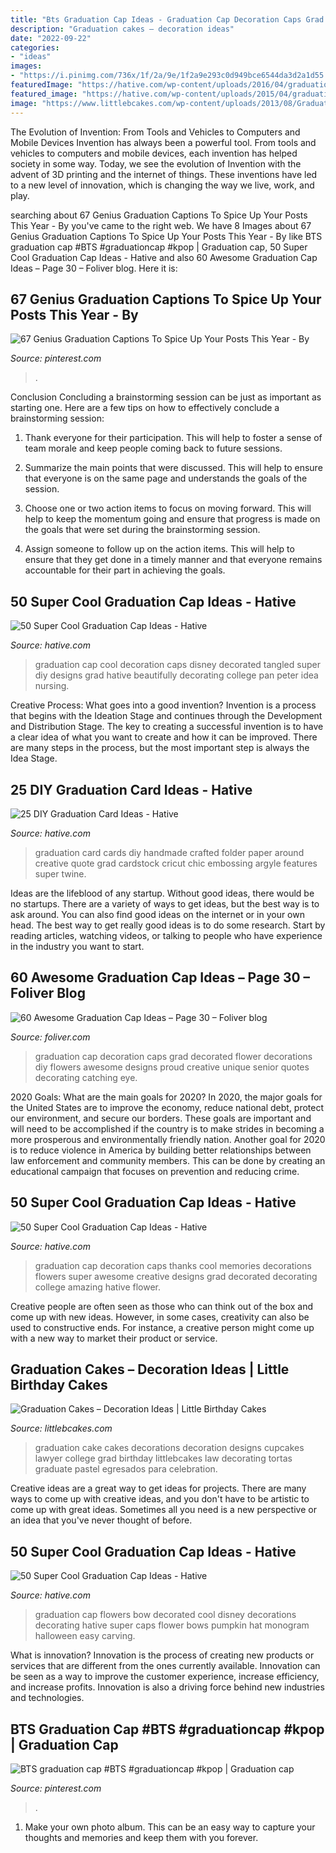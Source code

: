 ```yaml
---
title: "Bts Graduation Cap Ideas - Graduation Cap Decoration Caps Grad Decorated Flower Decorations Diy Flowers Awesome Designs Proud Creative Unique Senior Quotes Decorating Catching Eye"
description: "Graduation cakes – decoration ideas"
date: "2022-09-22"
categories:
- "ideas"
images:
- "https://i.pinimg.com/736x/1f/2a/9e/1f2a9e293c0d949bce6544da3d2a1d55.jpg"
featuredImage: "https://hative.com/wp-content/uploads/2016/04/graduation-caps/48-super-cool-graduation-cap-ideas.jpg"
featured_image: "https://hative.com/wp-content/uploads/2015/04/graduation-card-ideas/4-graduation-card-ideas.jpg"
image: "https://www.littlebcakes.com/wp-content/uploads/2013/08/Graduation-Cake-Decorations.jpg"
---
```



The Evolution of Invention: From Tools and Vehicles to Computers and Mobile Devices
Invention has always been a powerful tool. From tools and vehicles to computers and mobile devices, each invention has helped society in some way. Today, we see the evolution of Invention with the advent of 3D printing and the internet of things. These inventions have led to a new level of innovation, which is changing the way we live, work, and play.

	

		
searching about 67 Genius Graduation Captions To Spice Up Your Posts This Year - By you've came to the right web. We have 8 Images about 67 Genius Graduation Captions To Spice Up Your Posts This Year - By like BTS graduation cap #BTS #graduationcap #kpop | Graduation cap, 50 Super Cool Graduation Cap Ideas - Hative and also 60 Awesome Graduation Cap Ideas – Page 30 – Foliver blog. Here it is:
		
    
## 67 Genius Graduation Captions To Spice Up Your Posts This Year - By

<img loading=lazy src="https://i.pinimg.com/736x/f9/08/9e/f9089efa1709e9245180458c9fa22b6d.jpg" onerror="this.onerror=null;this.src='https://tse1.mm.bing.net/th?id=OIP.4IwWKl5Jt-a3ED_-OawHggHaLH&amp;pid=15.1';" alt="67 Genius Graduation Captions To Spice Up Your Posts This Year - By">

_Source: pinterest.com_

>. 

	

Conclusion
Concluding a brainstorming session can be just as important as starting one. Here are a few tips on how to effectively conclude a brainstorming session:
1. Thank everyone for their participation. This will help to foster a sense of team morale and keep people coming back to future sessions.

2. Summarize the main points that were discussed. This will help to ensure that everyone is on the same page and understands the goals of the session.

3. Choose one or two action items to focus on moving forward. This will help to keep the momentum going and ensure that progress is made on the goals that were set during the brainstorming session.

4. Assign someone to follow up on the action items. This will help to ensure that they get done in a timely manner and that everyone remains accountable for their part in achieving the goals.

    
## 50 Super Cool Graduation Cap Ideas - Hative

<img loading=lazy src="https://hative.com/wp-content/uploads/2016/04/graduation-caps/11-super-cool-graduation-cap-ideas.jpg" onerror="this.onerror=null;this.src='https://tse4.mm.bing.net/th?id=OIP.hhSVYDoCzhbFwl5Owkul_AHaHa&amp;pid=15.1';" alt="50 Super Cool Graduation Cap Ideas - Hative">

_Source: hative.com_

>graduation cap cool decoration caps disney decorated tangled super diy designs grad hative beautifully decorating college pan peter idea nursing. 

	

Creative Process: What goes into a good invention?
Invention is a process that begins with the Ideation Stage and continues through the Development and Distribution Stage. The key to creating a successful invention is to have a clear idea of what you want to create and how it can be improved. There are many steps in the process, but the most important step is always the Idea Stage.

    
## 25 DIY Graduation Card Ideas - Hative

<img loading=lazy src="https://hative.com/wp-content/uploads/2015/04/graduation-card-ideas/4-graduation-card-ideas.jpg" onerror="this.onerror=null;this.src='https://tse3.mm.bing.net/th?id=OIP.cnvhLmwcj3ni-RogTcqa7gHaJZ&amp;pid=15.1';" alt="25 DIY Graduation Card Ideas - Hative">

_Source: hative.com_

>graduation card cards diy handmade crafted folder paper around creative quote grad cardstock cricut chic embossing argyle features super twine. 

	

Ideas are the lifeblood of any startup. Without good ideas, there would be no startups. There are a variety of ways to get ideas, but the best way is to ask around. You can also find good ideas on the internet or in your own head. The best way to get really good ideas is to do some research. Start by reading articles, watching videos, or talking to people who have experience in the industry you want to start.

    
## 60 Awesome Graduation Cap Ideas – Page 30 – Foliver Blog

<img loading=lazy src="http://www.foliver.com/wp-content/uploads/2016/09/30-Eye-Catching-Flower-Decorated-Graduation-Cap.jpg" onerror="this.onerror=null;this.src='https://tse4.mm.bing.net/th?id=OIP.VygehFrm8uD94KDv_-qDzAHaJ4&amp;pid=15.1';" alt="60 Awesome Graduation Cap Ideas – Page 30 – Foliver blog">

_Source: foliver.com_

>graduation cap decoration caps grad decorated flower decorations diy flowers awesome designs proud creative unique senior quotes decorating catching eye. 

	

2020 Goals: What are the main goals for 2020?
In 2020, the major goals for the United States are to improve the economy, reduce national debt, protect our environment, and secure our borders. These goals are important and will need to be accomplished if the country is to make strides in becoming a more prosperous and environmentally friendly nation. Another goal for 2020 is to reduce violence in America by building better relationships between law enforcement and community members. This can be done by creating an educational campaign that focuses on prevention and reducing crime.

    
## 50 Super Cool Graduation Cap Ideas - Hative

<img loading=lazy src="https://hative.com/wp-content/uploads/2016/04/graduation-caps/3-super-cool-graduation-cap-ideas.jpg" onerror="this.onerror=null;this.src='https://tse1.mm.bing.net/th?id=OIP.64HUfr-f25Wudp2xwjqhOwHaHa&amp;pid=15.1';" alt="50 Super Cool Graduation Cap Ideas - Hative">

_Source: hative.com_

>graduation cap decoration caps thanks cool memories decorations flowers super awesome creative designs grad decorated decorating college amazing hative flower. 

	

Creative people are often seen as those who can think out of the box and come up with new ideas. However, in some cases, creativity can also be used to constructive ends. For instance, a creative person might come up with a new way to market their product or service.

    
## Graduation Cakes – Decoration Ideas | Little Birthday Cakes

<img loading=lazy src="https://www.littlebcakes.com/wp-content/uploads/2013/08/Graduation-Cake-Decorations.jpg" onerror="this.onerror=null;this.src='https://tse3.mm.bing.net/th?id=OIP.33kQlpyaTOTUjRGPZctXNgHaJQ&amp;pid=15.1';" alt="Graduation Cakes – Decoration Ideas | Little Birthday Cakes">

_Source: littlebcakes.com_

>graduation cake cakes decorations decoration designs cupcakes lawyer college grad birthday littlebcakes law decorating tortas graduate pastel egresados para celebration. 

	

Creative ideas are a great way to get ideas for projects. There are many ways to come up with creative ideas, and you don't have to be artistic to come up with great ideas. Sometimes all you need is a new perspective or an idea that you've never thought of before.

    
## 50 Super Cool Graduation Cap Ideas - Hative

<img loading=lazy src="https://hative.com/wp-content/uploads/2016/04/graduation-caps/48-super-cool-graduation-cap-ideas.jpg" onerror="this.onerror=null;this.src='https://tse3.mm.bing.net/th?id=OIP.LBmAJ40JpyeS92EdPJnaxQHaLH&amp;pid=15.1';" alt="50 Super Cool Graduation Cap Ideas - Hative">

_Source: hative.com_

>graduation cap flowers bow decorated cool disney decorations decorating hative super caps flower bows pumpkin hat monogram halloween easy carving. 

	

What is innovation?
Innovation is the process of creating new products or services that are different from the ones currently available. Innovation can be seen as a way to improve the customer experience, increase efficiency, and increase profits. Innovation is also a driving force behind new industries and technologies.

    
## BTS Graduation Cap #BTS #graduationcap #kpop | Graduation Cap

<img loading=lazy src="https://i.pinimg.com/736x/1f/2a/9e/1f2a9e293c0d949bce6544da3d2a1d55.jpg" onerror="this.onerror=null;this.src='https://tse1.mm.bing.net/th?id=OIP.H9-HsReqtJTXskBH_v49XQHaJ4&amp;pid=15.1';" alt="BTS graduation cap #BTS #graduationcap #kpop | Graduation cap">

_Source: pinterest.com_

>. 

	

1. Make your own photo album. This can be an easy way to capture your thoughts and memories and keep them with you forever.

